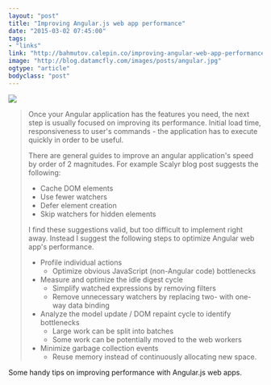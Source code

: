 ```yaml
---
layout: "post"
title: "Improving Angular.js web app performance"
date: "2015-03-02 07:45:00"
tags: 
- "links"
link: "http://bahmutov.calepin.co/improving-angular-web-app-performance-example.html"
image: "http://blog.datamcfly.com/images/posts/angular.jpg"
ogtype: "article"
bodyclass: "post"
---
```


<div><div class="image splash">
	<img src="http://blog.datamcfly.com/images/posts/angular.jpg" />
</div></div>


> Once your Angular application has the features you need, the next step is usually focused on improving its performance. Initial load time, responsiveness to user's commands - the application has to execute quickly in order to be useful. 
>
> There are general guides to improve an angular application's speed by order of 2 magnitudes. For example Scalyr blog post suggests the following:
>
> - Cache DOM elements
> - Use fewer watchers
> - Defer element creation
> - Skip watchers for hidden elements
> 
> I find these suggestions valid, but too difficult to implement right away. Instead I suggest the following steps to optimize Angular web app's performance.
> 
> - Profile individual actions
>   - Optimize obvious JavaScript (non-Angular code) bottlenecks
> - Measure and optimize the idle digest cycle
>   - Simplify watched expressions by removing filters
>   - Remove unnecessary watchers by replacing two- with one-way data binding
> - Analyze the model update / DOM repaint cycle to identify bottlenecks
>   - Large work can be split into batches
>   - Some work can be potentially moved to the web workers
> - Minimize garbage collection events
>   - Reuse memory instead of continuously allocating new space.

Some handy tips on improving performance with Angular.js web apps.